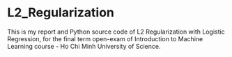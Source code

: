 # L2_Regularization
This is my report and Python source code of L2 Regularization with Logistic Regression, for the final term open-exam of Introduction to Machine Learning course - Ho Chi Minh University of Science.  
